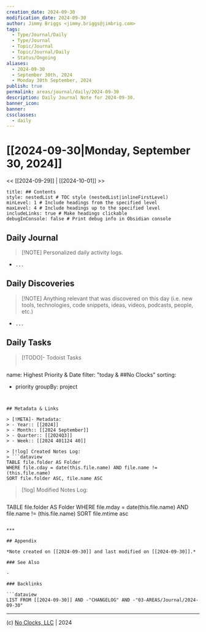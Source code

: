 ```yaml
---
creation_date: 2024-09-30
modification_date: 2024-09-30
author: Jimmy Briggs <jimmy.briggs@jimbrig.com>
tags:
  - Type/Journal/Daily
  - Type/Journal
  - Topic/Journal
  - Topic/Journal/Daily
  - Status/Ongoing
aliases:
  - 2024-09-30
  - September 30th, 2024
  - Monday 30th September, 2024
publish: true
permalink: areas/journal/daily/2024-09-30
description: Daily Journal Note for 2024-09-30.
banner_icon:
banner:
cssclasses:
  - daily
---
```



# [[2024-09-30|Monday, September 30, 2024]]

<< [[2024-09-29]] | [[2024-10-01]] >>

```table-of-contents
title: ## Contents 
style: nestedList # TOC style (nestedList|inlineFirstLevel)
minLevel: 1 # Include headings from the specified level
maxLevel: 4 # Include headings up to the specified level
includeLinks: true # Make headings clickable
debugInConsole: false # Print debug info in Obsidian console
```

## Daily Journal

> [!NOTE] Personalized daily activity logs.

- `...`

## Daily Discoveries

> [!NOTE] Anything relevant that was discovered on this day (i.e. new tools, technologies, code snippets, ideas, videos, podcasts, people, etc.)

- `...`

## Daily Tasks

> [!TODO]- Todoist Tasks
> ```todoist
name: Highest Priority & Date
filter: "today & ##No Clocks"
sorting:
   - priority
groupBy: project
```


## Metadata & Links

> [!META]- Metadata:
> - Year:: [[2024]]
> - Month:: [[2024 September]]
> - Quarter:: [[2024Q3]]
> - Week:: [[2024 401124 40]]

> [!log] Created Notes Log:
> ```dataview
TABLE file.folder AS Folder
WHERE file.cday = date(this.file.name) AND file.name != (this.file.name)
SORT file.folder ASC, file.name ASC
```

> [!log] Modified Notes Log:
> ```dataview
TABLE file.folder AS Folder
WHERE file.mday = date(this.file.name) AND file.name != (this.file.name)
SORT file.mtime asc
```

***

## Appendix

*Note created on [[2024-09-30]] and last modified on [[2024-09-30]].*

### See Also

- 

### Backlinks

```dataview
LIST FROM [[2024-09-30]] AND -"CHANGELOG" AND -"03-AREAS/Journal/2024-09-30"
```

***

(c) [No Clocks, LLC](https://github.com/noclocks) | 2024



